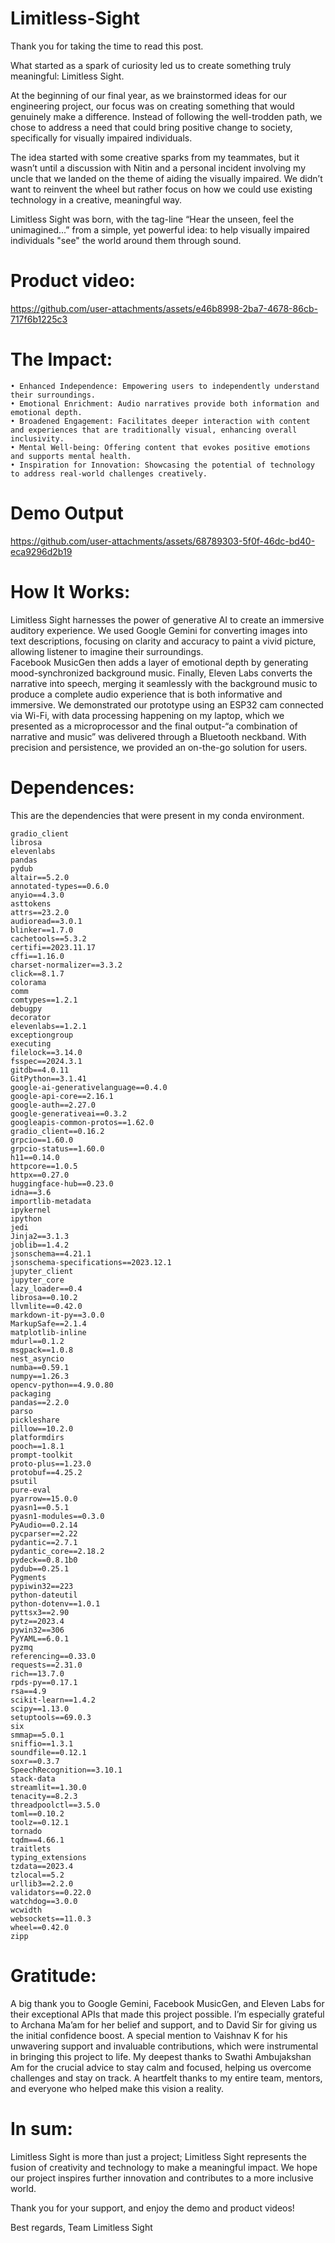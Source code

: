 # Limitless-Sight

Thank you for taking the time to read this post.

What started as a spark of curiosity led us to create something truly meaningful: Limitless Sight. 

At the beginning of our final year, as we brainstormed ideas for our engineering project, our focus was on creating something that would genuinely make a difference. Instead of following the well-trodden path, we chose to address a need that could bring positive change to society, specifically for visually impaired individuals.

The idea started with some creative sparks from my teammates, but it wasn’t until a discussion with Nitin and a personal incident involving my uncle that we landed on the theme of aiding the visually impaired. We didn’t want to reinvent the wheel but rather focus on how we could use existing technology in a creative, meaningful way.

Limitless Sight was born, with the tag-line “Hear the unseen, feel the unimagined...” from a simple, yet powerful idea: to help visually impaired individuals "see" the world around them through sound. 

# Product video:
https://github.com/user-attachments/assets/e46b8998-2ba7-4678-86cb-717f6b1225c3

# The Impact:

    • Enhanced Independence: Empowering users to independently understand their surroundings.
    • Emotional Enrichment: Audio narratives provide both information and emotional depth. 
    • Broadened Engagement: Facilitates deeper interaction with content and experiences that are traditionally visual, enhancing overall inclusivity. 
    • Mental Well-being: Offering content that evokes positive emotions and supports mental health.
    • Inspiration for Innovation: Showcasing the potential of technology to address real-world challenges creatively.


# Demo Output
https://github.com/user-attachments/assets/68789303-5f0f-46dc-bd40-eca9296d2b19

# How It Works:

Limitless Sight harnesses the power of generative AI to create an immersive auditory experience. We used Google Gemini for converting images into text descriptions, focusing on clarity and accuracy to paint a vivid picture, allowing listener to imagine their surroundings.  
Facebook MusicGen then adds a layer of emotional depth by generating mood-synchronized background music. Finally, Eleven Labs converts the narrative into speech,  merging it seamlessly with the background music to produce a complete audio experience that is both informative and immersive.
We demonstrated our prototype using an ESP32 cam connected via Wi-Fi, with data processing happening on my laptop, which we presented as a microprocessor and the final output-“a combination of narrative and music” was delivered through a Bluetooth neckband.
With precision and persistence, we provided an on-the-go solution for users.

# Dependences:
This are the dependencies that were present in my conda environment.

    gradio_client
    librosa
    elevenlabs
    pandas
    pydub
    altair==5.2.0
    annotated-types==0.6.0
    anyio==4.3.0
    asttokens 
    attrs==23.2.0
    audioread==3.0.1
    blinker==1.7.0
    cachetools==5.3.2
    certifi==2023.11.17
    cffi==1.16.0
    charset-normalizer==3.3.2
    click==8.1.7
    colorama 
    comm 
    comtypes==1.2.1
    debugpy 
    decorator
    elevenlabs==1.2.1
    exceptiongroup 
    executing 
    filelock==3.14.0
    fsspec==2024.3.1
    gitdb==4.0.11
    GitPython==3.1.41
    google-ai-generativelanguage==0.4.0
    google-api-core==2.16.1
    google-auth==2.27.0
    google-generativeai==0.3.2
    googleapis-common-protos==1.62.0
    gradio_client==0.16.2
    grpcio==1.60.0
    grpcio-status==1.60.0
    h11==0.14.0
    httpcore==1.0.5
    httpx==0.27.0
    huggingface-hub==0.23.0
    idna==3.6
    importlib-metadata
    ipykernel 
    ipython 
    jedi 
    Jinja2==3.1.3
    joblib==1.4.2
    jsonschema==4.21.1
    jsonschema-specifications==2023.12.1
    jupyter_client
    jupyter_core
    lazy_loader==0.4
    librosa==0.10.2
    llvmlite==0.42.0
    markdown-it-py==3.0.0
    MarkupSafe==2.1.4
    matplotlib-inline
    mdurl==0.1.2
    msgpack==1.0.8
    nest_asyncio 
    numba==0.59.1
    numpy==1.26.3
    opencv-python==4.9.0.80
    packaging 
    pandas==2.2.0
    parso 
    pickleshare 
    pillow==10.2.0
    platformdirs
    pooch==1.8.1
    prompt-toolkit 
    proto-plus==1.23.0
    protobuf==4.25.2
    psutil
    pure-eval 
    pyarrow==15.0.0
    pyasn1==0.5.1
    pyasn1-modules==0.3.0
    PyAudio==0.2.14
    pycparser==2.22
    pydantic==2.7.1
    pydantic_core==2.18.2
    pydeck==0.8.1b0
    pydub==0.25.1
    Pygments 
    pypiwin32==223
    python-dateutil
    python-dotenv==1.0.1
    pyttsx3==2.90
    pytz==2023.4
    pywin32==306
    PyYAML==6.0.1
    pyzmq 
    referencing==0.33.0
    requests==2.31.0
    rich==13.7.0
    rpds-py==0.17.1
    rsa==4.9
    scikit-learn==1.4.2
    scipy==1.13.0
    setuptools==69.0.3
    six 
    smmap==5.0.1
    sniffio==1.3.1
    soundfile==0.12.1
    soxr==0.3.7
    SpeechRecognition==3.10.1
    stack-data 
    streamlit==1.30.0
    tenacity==8.2.3
    threadpoolctl==3.5.0
    toml==0.10.2
    toolz==0.12.1
    tornado 
    tqdm==4.66.1
    traitlets 
    typing_extensions 
    tzdata==2023.4
    tzlocal==5.2
    urllib3==2.2.0
    validators==0.22.0
    watchdog==3.0.0
    wcwidth
    websockets==11.0.3
    wheel==0.42.0
    zipp 

# Gratitude:
A big thank you to Google Gemini, Facebook MusicGen, and Eleven Labs for their exceptional APIs that made this project possible.
I’m especially grateful to Archana Ma’am for her belief and support, and to David Sir for giving us the initial confidence boost.
A special mention to Vaishnav K for his unwavering support and invaluable contributions, which were instrumental in bringing this project to life. My deepest thanks to Swathi Ambujakshan Am for the crucial advice to stay calm and focused, helping us overcome challenges and stay on track.
A heartfelt thanks to my entire team, mentors, and everyone who helped make this vision a reality.


# In sum:
Limitless Sight is more than just a project; Limitless Sight represents the fusion of creativity and technology to make a meaningful impact. We hope our project inspires further innovation and contributes to a more inclusive world.

Thank you for your support, and enjoy the demo and product videos!


Best regards,
Team Limitless Sight
